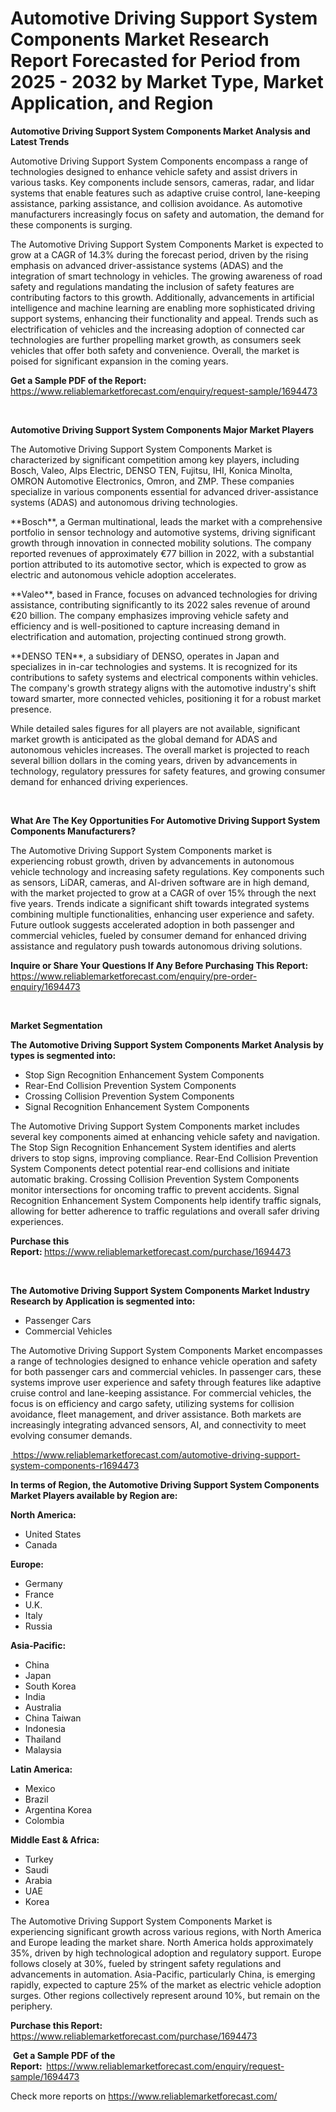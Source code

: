 <p><h1>Automotive Driving Support System Components Market Research Report Forecasted for Period from 2025 -  2032 by Market Type, Market Application, and Region</h1></p><p><strong>Automotive Driving Support System Components Market Analysis and Latest Trends</strong></p>
<p><p>Automotive Driving Support System Components encompass a range of technologies designed to enhance vehicle safety and assist drivers in various tasks. Key components include sensors, cameras, radar, and lidar systems that enable features such as adaptive cruise control, lane-keeping assistance, parking assistance, and collision avoidance. As automotive manufacturers increasingly focus on safety and automation, the demand for these components is surging.</p><p>The Automotive Driving Support System Components Market is expected to grow at a CAGR of 14.3% during the forecast period, driven by the rising emphasis on advanced driver-assistance systems (ADAS) and the integration of smart technology in vehicles. The growing awareness of road safety and regulations mandating the inclusion of safety features are contributing factors to this growth. Additionally, advancements in artificial intelligence and machine learning are enabling more sophisticated driving support systems, enhancing their functionality and appeal. Trends such as electrification of vehicles and the increasing adoption of connected car technologies are further propelling market growth, as consumers seek vehicles that offer both safety and convenience. Overall, the market is poised for significant expansion in the coming years.</p></p>
<p><strong>Get a Sample PDF of the Report:&nbsp;</strong> <a href="https://www.reliablemarketforecast.com/enquiry/request-sample/1694473?utm_campaign=2481&utm_medium=2&utm_source=Github&utm_content=ia&utm_term=24032025&utm_id=automotive-driving-support-system-components">https://www.reliablemarketforecast.com/enquiry/request-sample/1694473</a></p>
<p>&nbsp;</p>
<p><strong>Automotive Driving Support System Components Major Market Players</strong></p>
<p><p>The Automotive Driving Support System Components Market is characterized by significant competition among key players, including Bosch, Valeo, Alps Electric, DENSO TEN, Fujitsu, IHI, Konica Minolta, OMRON Automotive Electronics, Omron, and ZMP. These companies specialize in various components essential for advanced driver-assistance systems (ADAS) and autonomous driving technologies.</p><p>**Bosch**, a German multinational, leads the market with a comprehensive portfolio in sensor technology and automotive systems, driving significant growth through innovation in connected mobility solutions. The company reported revenues of approximately €77 billion in 2022, with a substantial portion attributed to its automotive sector, which is expected to grow as electric and autonomous vehicle adoption accelerates.</p><p>**Valeo**, based in France, focuses on advanced technologies for driving assistance, contributing significantly to its 2022 sales revenue of around €20 billion. The company emphasizes improving vehicle safety and efficiency and is well-positioned to capture increasing demand in electrification and automation, projecting continued strong growth.</p><p>**DENSO TEN**, a subsidiary of DENSO, operates in Japan and specializes in in-car technologies and systems. It is recognized for its contributions to safety systems and electrical components within vehicles. The company's growth strategy aligns with the automotive industry's shift toward smarter, more connected vehicles, positioning it for a robust market presence.</p><p>While detailed sales figures for all players are not available, significant market growth is anticipated as the global demand for ADAS and autonomous vehicles increases. The overall market is projected to reach several billion dollars in the coming years, driven by advancements in technology, regulatory pressures for safety features, and growing consumer demand for enhanced driving experiences.</p></p>
<p>&nbsp;</p>
<p><strong>What Are The Key Opportunities For Automotive Driving Support System Components Manufacturers?</strong></p>
<p><p>The Automotive Driving Support System Components market is experiencing robust growth, driven by advancements in autonomous vehicle technology and increasing safety regulations. Key components such as sensors, LiDAR, cameras, and AI-driven software are in high demand, with the market projected to grow at a CAGR of over 15% through the next five years. Trends indicate a significant shift towards integrated systems combining multiple functionalities, enhancing user experience and safety. Future outlook suggests accelerated adoption in both passenger and commercial vehicles, fueled by consumer demand for enhanced driving assistance and regulatory push towards autonomous driving solutions.</p></p>
<p><strong>Inquire or Share Your Questions If Any Before Purchasing This Report:</strong> <a href="https://www.reliablemarketforecast.com/enquiry/pre-order-enquiry/1694473?utm_campaign=2481&utm_medium=2&utm_source=Github&utm_content=ia&utm_term=24032025&utm_id=automotive-driving-support-system-components">https://www.reliablemarketforecast.com/enquiry/pre-order-enquiry/1694473</a></p>
<p>&nbsp;</p>
<p><strong>Market Segmentation</strong></p>
<p><strong>The Automotive Driving Support System Components Market Analysis by types is segmented into:</strong></p>
<p><ul><li>Stop Sign Recognition Enhancement System Components</li><li>Rear-End Collision Prevention System Components</li><li>Crossing Collision Prevention System Components</li><li>Signal Recognition Enhancement System Components</li></ul></p>
<p><p>The Automotive Driving Support System Components market includes several key components aimed at enhancing vehicle safety and navigation. The Stop Sign Recognition Enhancement System identifies and alerts drivers to stop signs, improving compliance. Rear-End Collision Prevention System Components detect potential rear-end collisions and initiate automatic braking. Crossing Collision Prevention System Components monitor intersections for oncoming traffic to prevent accidents. Signal Recognition Enhancement System Components help identify traffic signals, allowing for better adherence to traffic regulations and overall safer driving experiences.</p></p>
<p><strong>Purchase this Report:&nbsp;</strong><a href="https://www.reliablemarketforecast.com/purchase/1694473?utm_campaign=2481&utm_medium=2&utm_source=Github&utm_content=ia&utm_term=24032025&utm_id=automotive-driving-support-system-components">https://www.reliablemarketforecast.com/purchase/1694473</a></p>
<p>&nbsp;</p>
<p><strong>The Automotive Driving Support System Components Market Industry Research by Application is segmented into:</strong></p>
<p><ul><li>Passenger Cars</li><li>Commercial Vehicles</li></ul></p>
<p><p>The Automotive Driving Support System Components Market encompasses a range of technologies designed to enhance vehicle operation and safety for both passenger cars and commercial vehicles. In passenger cars, these systems improve user experience and safety through features like adaptive cruise control and lane-keeping assistance. For commercial vehicles, the focus is on efficiency and cargo safety, utilizing systems for collision avoidance, fleet management, and driver assistance. Both markets are increasingly integrating advanced sensors, AI, and connectivity to meet evolving consumer demands.</p></p>
<p><a href="https://www.reliablemarketforecast.com/automotive-driving-support-system-components-r1694473?utm_campaign=2481&utm_medium=2&utm_source=Github&utm_content=ia&utm_term=24032025&utm_id=automotive-driving-support-system-components">&nbsp;https://www.reliablemarketforecast.com/automotive-driving-support-system-components-r1694473</a></p>
<p><strong>In terms of Region, the Automotive Driving Support System Components Market Players available by Region are:</strong></p>
<p>
    <p> <strong> North America: </strong>
        <ul>
            <li>United States</li>
            <li>Canada</li>
        </ul>
        </p> 
    <p> <strong> Europe: </strong>
        <ul>
            <li>Germany</li>
            <li>France</li>
            <li>U.K.</li>
            <li>Italy</li>
            <li>Russia</li>
        </ul>
        </p> 
    <p> <strong> Asia-Pacific: </strong>
        <ul>
            <li>China</li>
            <li>Japan</li>
            <li>South Korea</li>
            <li>India</li>
            <li>Australia</li>
            <li>China Taiwan</li>
            <li>Indonesia</li>
            <li>Thailand</li>
            <li>Malaysia</li>
        </ul>
        </p> 
    <p> <strong> Latin America: </strong>
        <ul>
            <li>Mexico</li>
            <li>Brazil</li>
            <li>Argentina Korea</li>
            <li>Colombia</li>
        </ul>
        </p> 
    <p> <strong> Middle East & Africa: </strong>
        <ul>
            <li>Turkey</li>
            <li>Saudi</li>
            <li>Arabia</li>
            <li>UAE</li>
            <li>Korea</li>
        </ul>
    </p>
    </p>
<p><p>The Automotive Driving Support System Components Market is experiencing significant growth across various regions, with North America and Europe leading the market share. North America holds approximately 35%, driven by high technological adoption and regulatory support. Europe follows closely at 30%, fueled by stringent safety regulations and advancements in automation. Asia-Pacific, particularly China, is emerging rapidly, expected to capture 25% of the market as electric vehicle adoption surges. Other regions collectively represent around 10%, but remain on the periphery.</p></p>
<p><strong>Purchase this Report: </strong><a href="https://www.reliablemarketforecast.com/purchase/1694473?utm_campaign=2481&utm_medium=2&utm_source=Github&utm_content=ia&utm_term=24032025&utm_id=automotive-driving-support-system-components">https://www.reliablemarketforecast.com/purchase/1694473</a></p>
<p>&nbsp;<strong>Get a Sample PDF of the Report:&nbsp;&nbsp;</strong><a href="https://www.reliablemarketforecast.com/enquiry/request-sample/1694473?utm_campaign=2481&utm_medium=2&utm_source=Github&utm_content=ia&utm_term=24032025&utm_id=automotive-driving-support-system-components">https://www.reliablemarketforecast.com/enquiry/request-sample/1694473</a></p>
<p><strong></strong></p>
<p>Check more reports on <a href="https://www.reliablemarketforecast.com/?utm_campaign=2481&utm_medium=2&utm_source=Github&utm_content=ia&utm_term=24032025&utm_id=automotive-driving-support-system-components">https://www.reliablemarketforecast.com/</a></p>